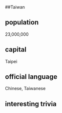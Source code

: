 ##Taiwan
## population
23,000,000

## capital
Taipei 
 
## official language
Chinese, Taiwanese

## interesting trivia



